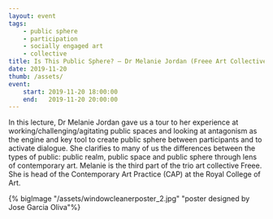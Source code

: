 ```yaml
---
layout: event
tags:
    - public sphere
    - participation
    - socially engaged art
    - collective
title: Is This Public Sphere? – Dr Melanie Jordan (Freee Art Collective)
date: 2019-11-20
thumb: /assets/
event:
    start: 2019-11-20 18:00:00
    end:   2019-11-20 20:00:00
---
```

In this lecture, Dr Melanie Jordan gave us a tour to her experience at working/challenging/agitating public spaces and looking at antagonism as the engine and key tool to create public sphere between participants and to activate dialogue. She clarifies to many of us the differences between the types of public: public realm, public space and public sphere through lens of contemporary art. Melanie is the third part of the trio art collective Freee. She is head of the Contemporary Art Practice (CAP) at the Royal College of Art. 


{% bigImage "/assets/windowcleanerposter_2.jpg" "poster designed by Jose Garcia Oliva"%}
